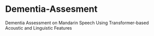 # Dementia-Assesment
Dementia Assessment on Mandarin Speech Using Transformer-based Acoustic and Linguistic Features
